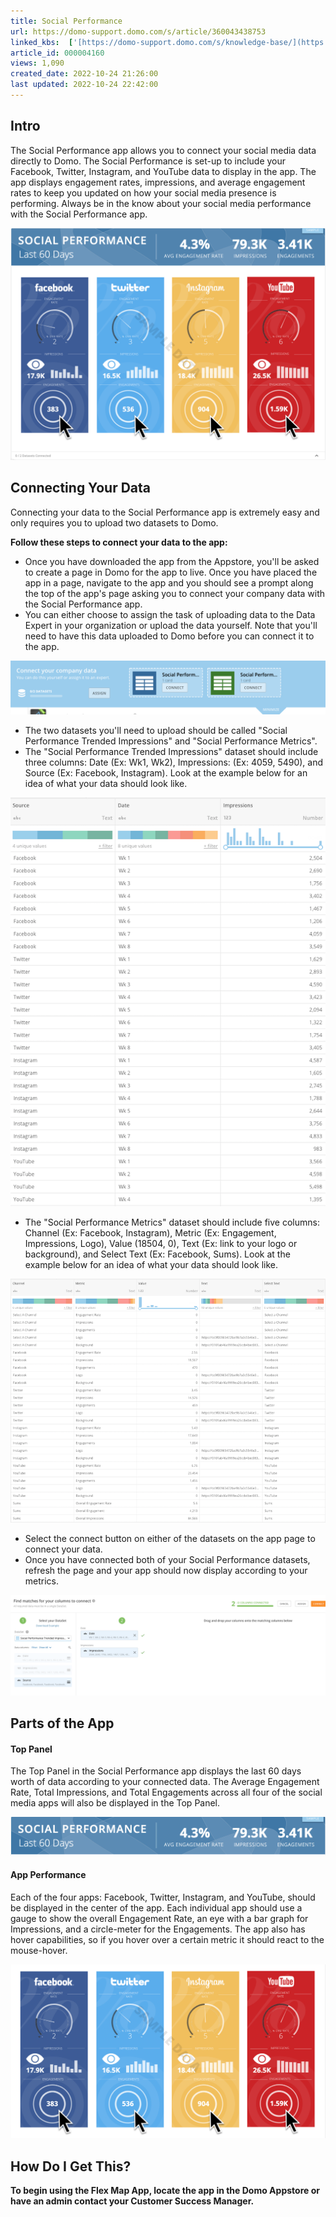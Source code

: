 ```yaml
---
title: Social Performance
url: https://domo-support.domo.com/s/article/360043438753
linked_kbs:  ['[https://domo-support.domo.com/s/knowledge-base/](https://domo-support.domo.com/s/knowledge-base/)', '[https://domo-support.domo.com/s/](https://domo-support.domo.com/s/)', '[https://domo-support.domo.com/s/topic/0TO5w000000ZampGAC](https://domo-support.domo.com/s/topic/0TO5w000000ZampGAC)', '[https://domo-support.domo.com/s/topic/0TO5w000000Zan9GAC](https://domo-support.domo.com/s/topic/0TO5w000000Zan9GAC)', '[https://domo-support.domo.com/s/article/360043438753](https://domo-support.domo.com/s/article/360043438753)', '[https://domo-support.domo.com/s/topic/0TO5w000000Zan9GAC/available-apps](https://domo-support.domo.com/s/topic/0TO5w000000Zan9GAC/available-apps)', '[https://domo-support.domo.com/s/article/360043429933](https://domo-support.domo.com/s/article/360043429933)', '[https://domo-support.domo.com/s/article/360043429953](https://domo-support.domo.com/s/article/360043429953)', '[https://domo-support.domo.com/s/article/360042925494](https://domo-support.domo.com/s/article/360042925494)', '[https://domo-support.domo.com/s/article/360043429913](https://domo-support.domo.com/s/article/360043429913)', '[https://domo-support.domo.com/s/article/4408174643607](https://domo-support.domo.com/s/article/4408174643607)', '[https://domo-support.domo.com/s/login/](https://domo-support.domo.com/s/login/)']
article_id: 000004160
views: 1,090
created_date: 2022-10-24 21:26:00
last updated: 2022-10-24 22:42:00
---
```




Intro
-----


The Social Performance app allows you to connect your social media data directly to Domo. The Social Performance is set-up to include your Facebook, Twitter, Instagram, and YouTube data to display in the app. The app displays engagement rates, impressions, and average engagement rates to keep you updated on how your social media presence is performing. Always be in the know about your social media performance with the Social Performance app. 


![socialperformance.png](socialperformance.png)


Connecting Your Data
--------------------


Connecting your data to the Social Performance app is extremely easy and only requires you to upload two datasets to Domo.


**Follow these steps to connect your data to the app:**


* Once you have downloaded the app from the Appstore, you'll be asked to create a page in Domo for the app to live. Once you have placed the app in a page, navigate to the app and you should see a prompt along the top of the app's page asking you to connect your company data with the Social Performance app.
* You can either choose to assign the task of uploading data to the Data Expert in your organization or upload the data yourself. Note that you'll need to have this data uploaded to Domo before you can connect it to the app.


![connectdata.png](connectdata.png)


* The two datasets you'll need to upload should be called "Social Performance Trended Impressions" and "Social Performance Metrics".
* The "Social Performance Trended Impressions" dataset should include three columns: Date (Ex: Wk1, Wk2), Impressions: (Ex: 4059, 5490), and Source (Ex: Facebook, Instagram). Look at the example below for an idea of what your data should look like.


![trendedimpressions.png](trendedimpressions.png)


* The "Social Performance Metrics" dataset should include five columns: Channel (Ex: Facebook, Instagram), Metric (Ex: Engagement, Impressions, Logo), Value (18504, 0), Text (Ex: link to your logo or background), and Select Text (Ex: Facebook, Sums). Look at the example below for an idea of what your data should look like.


![metrics.png](metrics.png)


* Select the connect button on either of the datasets on the app page to connect your data.
* Once you have connected both of your Social Performance datasets, refresh the page and your app should now display according to your metrics.


![datasetconnect.png](datasetconnect.png)


Parts of the App
----------------


#### Top Panel


The Top Panel in the Social Performance app displays the last 60 days worth of data according to your connected data. The Average Engagement Rate, Total Impressions, and Total Engagements across all four of the social media apps will also be displayed in the Top Panel. 


![toppanel.png](toppanel.png)


#### App Performance


Each of the four apps: Facebook, Twitter, Instagram, and YouTube, should be displayed in the center of the app. Each individual app should use a gauge to show the overall Engagement Rate, an eye with a bar graph for Impressions, and a circle-meter for the Engagements. The app also has hover capabilities, so if you hover over a certain metric it should react to the mouse-hover. 


![apps.png](apps.png)


How Do I Get This?
------------------


**To begin using the Flex Map App, locate the app in the Domo Appstore or have an admin contact your Customer Success Manager.**


 


 


 


 


 


 

